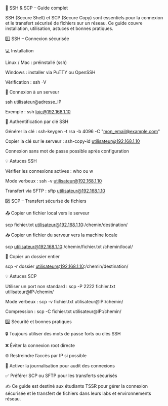 🔐 SSH & SCP – Guide complet

SSH (Secure Shell) et SCP (Secure Copy) sont essentiels pour la connexion et le transfert sécurisé de fichiers sur un réseau. Ce guide couvre installation, utilisation, astuces et bonnes pratiques.

1️⃣ SSH – Connexion sécurisée

💻 Installation

Linux / Mac : préinstallé (ssh)

Windows : installer via PuTTY ou OpenSSH

Vérification : ssh -V

🔗 Connexion à un serveur

ssh utilisateur@adresse_IP

Exemple : ssh loic@192.168.1.10

🔑 Authentification par clé SSH

Générer la clé : ssh-keygen -t rsa -b 4096 -C "mon_email@example.com"

Copier la clé sur le serveur : ssh-copy-id utilisateur@192.168.1.10

Connexion sans mot de passe possible après configuration

💡 Astuces SSH

Vérifier les connexions actives : who ou w

Mode verbeux : ssh -v utilisateur@192.168.1.10

Transfert via SFTP : sftp utilisateur@192.168.1.10

2️⃣ SCP – Transfert sécurisé de fichiers

📤 Copier un fichier local vers le serveur

scp fichier.txt utilisateur@192.168.1.10:/chemin/destination/

📥 Copier un fichier du serveur vers la machine locale

scp utilisateur@192.168.1.10:/chemin/fichier.txt /chemin/local/

📂 Copier un dossier entier

scp -r dossier utilisateur@192.168.1.10:/chemin/destination/

💡 Astuces SCP

Utiliser un port non standard : scp -P 2222 fichier.txt utilisateur@IP:/chemin/

Mode verbeux : scp -v fichier.txt utilisateur@IP:/chemin/

Compression : scp -C fichier.txt utilisateur@IP:/chemin/

3️⃣ Sécurité et bonnes pratiques

🔒 Toujours utiliser des mots de passe forts ou clés SSH

❌ Éviter la connexion root directe

🌐 Restreindre l’accès par IP si possible

📝 Activer la journalisation pour audit des connexions

✅ Préférer SCP ou SFTP pour les transferts sécurisés

✍️ Ce guide est destiné aux étudiants TSSR pour gérer la connexion sécurisée et le transfert de fichiers dans leurs labs et environnements réseau.
